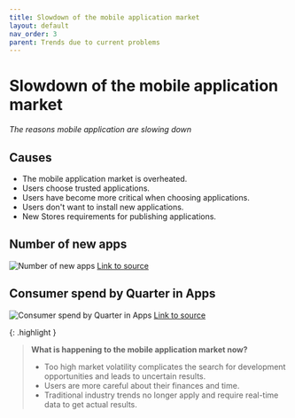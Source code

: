 ```yaml
---
title: Slowdown of the mobile application market
layout: default
nav_order: 3
parent: Trends due to current problems
---
```


# Slowdown of the mobile application market

_The reasons mobile application are slowing down_

## Causes

- The mobile application market is overheated.
- Users choose trusted applications.
- Users have become more critical when choosing applications.
- Users don't want to install new applications.
- New Stores requirements for publishing applications.

## Number of new apps

![Number of new apps](/en/assets/images/number_of_apps.png "Number of new apps")
[Link to source](https://asomobile.net/en/blog/global-economic-trends-and-the-mobile-application-market/)

## Consumer spend by Quarter in Apps

![Consumer spend by Quarter in Apps](/en/assets/images/consumer_spent.png "Consumer spend by Quarter in Apps")
[Link to source](https://asomobile.net/en/blog/global-economic-trends-and-the-mobile-application-market/)

{: .highlight }
> **What is happening to the mobile application market now?**
> - Too high market volatility complicates the search for development opportunities and leads to uncertain results.
> - Users are more careful about their finances and time.
> - Traditional industry trends no longer apply and require real-time data to get actual results.

